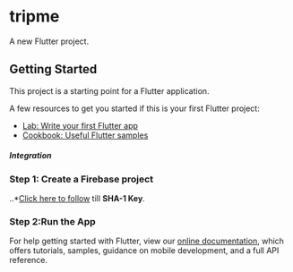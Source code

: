 # tripme

A new Flutter project.

## Getting Started

This project is a starting point for a Flutter application.

A few resources to get you started if this is your first Flutter project:

- [Lab: Write your first Flutter app](https://flutter.dev/docs/get-started/codelab)
- [Cookbook: Useful Flutter samples](https://flutter.dev/docs/cookbook)

##### Integration
### Step 1: Create a Firebase project
..*[Click here to follow](https://medium.com/flutterpub/firebase-integration-in-flutter-application-bb1c5f4a0eb9) till **SHA-1 Key**.
### Step 2:**Run the App**

For help getting started with Flutter, view our
[online documentation](https://flutter.dev/docs), which offers tutorials,
samples, guidance on mobile development, and a full API reference.
